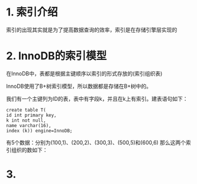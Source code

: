 # 1. 索引介绍
索引的出现其实就是为了提高数据查询的效率，索引是在存储引擎层实现的



# 2. InnoDB的索引模型
在InnoDB中，表都是根据主键顺序以索引的形式存放的(索引组织表)

InnoDB使用了B+树索引模型，所以数据都是存储在B+树中的。

我们有一个主键列为ID的表，表中有字段k，并且在k上有索引。建表语句如下：
```mysql
create table T(
id int primary key, 
k int not null, 
name varchar(16),
index (k)) engine=InnoDB;
```
有5个数据：分别为(100,1)、(200,2)、(300,3)、(500,5)和(600,6)
那么这两个索引组织的数如下：


# 3. 